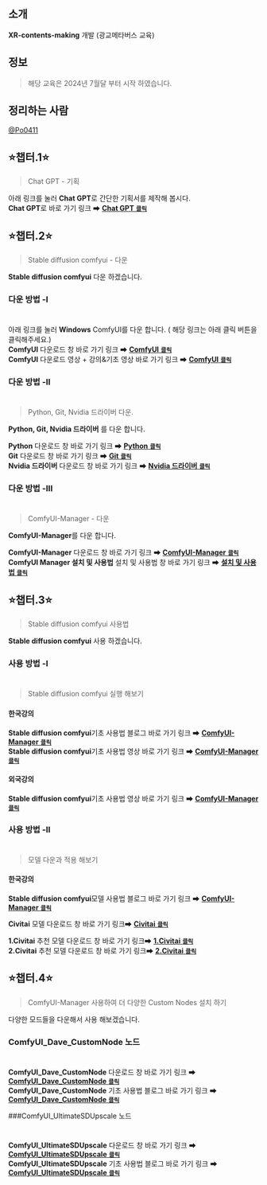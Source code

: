 ## 소개
**XR-contents-making** 개발 (광교메타버스 교육)

## 정보
> 해당 교육은 2024년 7월달 부터 시작 하였습니다.

## 정리하는 사람
[@Po0411](https://github.com/Po0411)

## ⭐챕터.1⭐
>Chat GPT - 기획

아래 링크를 눌러 **Chat GPT**로 간단한 기획서를 제작해 봅시다.<br>
**Chat GPT**로 바로 가기 링크 ➡ [**Chat GPT** <code>**클릭**</code>](https://chatgpt.com/)

## ⭐챕터.2⭐
> Stable diffusion comfyui - 다운

**Stable diffusion comfyui** 다운 하겠습니다.<br>

### 다운 방법 -Ⅰ
#
아래 링크를 눌러 **Windows** ComfyUI를 다운 합니다. ( 해당 링크는 아래 클릭 버튼을 클릭해주세요.)<br>
**ComfyUI** 다운로드 창 바로 가기 링크 ➡ [**ComfyUI** <code>**클릭**</code>](https://github.com/comfyanonymous/ComfyUI?tab=readme-ov-file#installing)<br>
**ComfyUI** 다운로드 영상 + 강의&기초 영상 바로 가기 링크 ➡ [**ComfyUI** <code>**클릭**</code>](https://www.youtube.com/watch?v=R6gggypjVqo)

### 다운 방법 -Ⅱ
#
> Python, Git, Nvidia 드라이버 다운.

**Python, Git, Nvidia 드라이버** 를 다운 합니다.<br>

**Python** 다운로드 창 바로 가기 링크 ➡ [**Python** <code>**클릭**</code>](https://www.python.org/downloads/)<br>
**Git** 다운로드 창 바로 가기 링크 ➡ [**Git** <code>**클릭**</code>](https://git-scm.com/downloads)<br>
**Nvidia 드라이버** 다운로드 창 바로 가기 링크 ➡ [**Nvidia 드라이버** <code>**클릭**</code>](https://www.nvidia.co.kr/Download/index.aspx?lang=kr)

### 다운 방법 -Ⅲ
#
>ComfyUI-Manager - 다운

**ComfyUI-Manager**를 다운 합니다.<br>

**ComfyUI-Manager** 다운로드 창 바로 가기 링크 ➡ [**ComfyUI-Manager** <code>**클릭**</code>](https://github.com/ltdrdata/ComfyUI-Manager)<br>
**ComfyUI Manager 설치 및 사용법** 설치 및 사용법 창 바로 가기 링크 ➡ [**설치 및 사용법** <code>**클릭**</code>](https://aipoque.com/comfyui-manager-%EC%84%A4%EC%B9%98-%EB%B0%8F-%EC%82%AC%EC%9A%A9%EB%B2%95/#google_vignette)<br>

## ⭐챕터.3⭐
> Stable diffusion comfyui 사용법

**Stable diffusion comfyui** 사용 하겠습니다.<br>

### 사용 방법 -Ⅰ
#
> Stable diffusion comfyui 실행 해보기

#### 한국강의
**Stable diffusion comfyui**기초 사용법 블로그 바로 가기 링크 ➡ [**ComfyUI-Manager** <code>**클릭**</code>](https://www.internetmap.kr/entry/Stable-Diffusion-via-ComfyUI)<br>
**Stable diffusion comfyui**기초 사용법 영상 바로 가기 링크 ➡ [**ComfyUI-Manager** <code>**클릭**</code>](https://www.youtube.com/watch?v=NqmWqd-op1c)<br>

#### 외국강의
**Stable diffusion comfyui**기초 사용법 영상 바로 가기 링크 ➡ [**ComfyUI-Manager** <code>**클릭**</code>](https://www.youtube.com/watch?v=gNwg8HLMUuk)<br>

### 사용 방법 -Ⅱ
#
> 모델 다운과 적용 해보기

#### 한국강의
**Stable diffusion comfyui**모델 사용법 블로그 바로 가기 링크 ➡ [**ComfyUI-Manager** <code>**클릭**</code>](https://www.internetmap.kr/entry/Stable-Diffusion-Everything-about-models)<br>

**Civitai** 모델 다운로드 창 바로 가기 링크➡ [**Civitai** <code>**클릭**</code>](https://civitai.com/)<br>

**1.Civitai** 추천 모델 다운로드 창 바로 가기 링크➡ [**1.Civitai** <code>**클릭**</code>](https://civitai.com/models/469902/wai-realcn)<br>
**2.Civitai** 추천 모델 다운로드 창 바로 가기 링크➡ [**2.Civitai** <code>**클릭**</code>](https://civitai.com/models/317902/t-ponynai3)<br>

## ⭐챕터.4⭐
> ComfyUI-Manager 사용하여 더 다양한 Custom Nodes 설치 하기

다양한 모드들을 다운해서 사용 해보겠습니다.

### ComfyUI_Dave_CustomNode 노드
#
**ComfyUI_Dave_CustomNode** 다운로드 창 바로 가기 링크 ➡ [**ComfyUI_Dave_CustomNode** <code>**클릭**</code>](https://github.com/Davemane42/ComfyUI_Dave_CustomNode)<br>
**ComfyUI_Dave_CustomNode** 기초 사용법 블로그 바로 가기 링크 ➡ [**ComfyUI_Dave_CustomNode** <code>**클릭**</code>](https://www.internetmap.kr/entry/ComfyUI-Visual-Area-Conditioning)<br>

###ComfyUI_UltimateSDUpscale 노드
#
**ComfyUI_UltimateSDUpscale** 다운로드 창 바로 가기 링크 ➡ [**ComfyUI_UltimateSDUpscale** <code>**클릭**</code>](https://github.com/ssitu/ComfyUI_UltimateSDUpscale)<br>
**ComfyUI_UltimateSDUpscale** 기초 사용법 블로그 바로 가기 링크 ➡ [**ComfyUI_UltimateSDUpscale** <code>**클릭**</code>](https://wikidocs.net/234144)<br>
